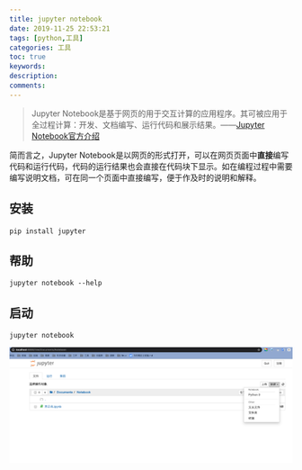 ```yaml
---
title: jupyter notebook
date: 2019-11-25 22:53:21
tags: [python,工具]
categories: 工具
toc: true
keywords: 
description: 
comments: 
---
```


> Jupyter Notebook是基于网页的用于交互计算的应用程序。其可被应用于全过程计算：开发、文档编写、运行代码和展示结果。——[Jupyter Notebook官方介绍](https://link.jianshu.com/?t=https%3A%2F%2Fjupyter-notebook.readthedocs.io%2Fen%2Fstable%2Fnotebook.html)

简而言之，Jupyter Notebook是以网页的形式打开，可以在网页页面中**直接**编写代码和运行代码，代码的运行结果也会直接在代码块下显示。如在编程过程中需要编写说明文档，可在同一个页面中直接编写，便于作及时的说明和解释。

## 安装

```shell
pip install jupyter
```

## 帮助

```
jupyter notebook --help
```

## 启动

```
jupyter notebook
```



![image-20200112002102816](jupyter%20notebook/image-20200112002102816.png)
